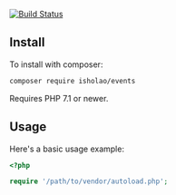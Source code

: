 
[![Build Status](https://travis-ci.org/isholao/events.svg?branch=master)](https://travis-ci.org/isholao/events)

Install
-------

To install with composer:

```sh
composer require isholao/events
```

Requires PHP 7.1 or newer.

Usage
-----

Here's a basic usage example:

```php
<?php

require '/path/to/vendor/autoload.php';


```